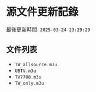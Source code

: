 # 源文件更新記錄

最後更新時間: `2025-03-24 23:29:29`

## 文件列表
- `TW_allsource.m3u`
- `UBTV.m3u`
- `TV7708.m3u`
- `TW_only.m3u`
